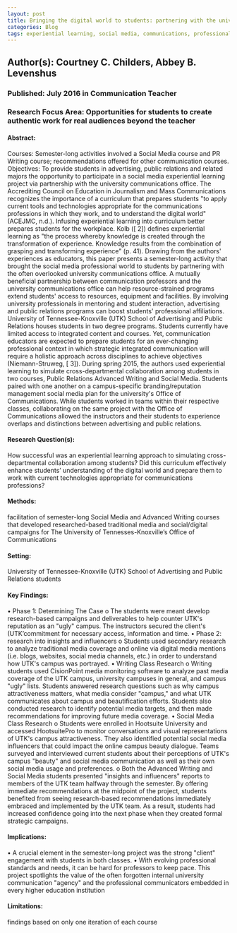 ```yaml
---
layout: post
title: Bringing the digital world to students: partnering with the university communications office to provide social media experiential learning projects
categories: Blog
tags: experiential learning, social media, communications, professional world, mentoring, university
---
```


## Author(s): Courtney C. Childers, Abbey B. Levenshus

### Published: July 2016 in Communication Teacher

### Research Focus Area: Opportunities for students to create authentic work for real audiences beyond the teacher

#### Abstract:
Courses: Semester-long activities involved a Social Media course and PR Writing course; recommendations offered for other communication courses. Objectives: To provide students in advertising, public relations and related majors the opportunity to participate in a social media experiential learning project via partnership with the university communications office.  The Accrediting Council on Education in Journalism and Mass Communications recognizes the importance of a curriculum that prepares students "to apply current tools and technologies appropriate for the communications professions in which they work, and to understand the digital world" (ACEJMC, n.d.). Infusing experiential learning into curriculum better prepares students for the workplace. Kolb ([ 2]) defines experiential learning as "the process whereby knowledge is created through the transformation of experience. Knowledge results from the combination of grasping and transforming experience" (p. 41).  Drawing from the authors' experiences as educators, this paper presents a semester-long activity that brought the social media professional world to students by partnering with the often overlooked university communications office. A mutually beneficial partnership between communication professors and the university communications office can help resource-strained programs extend students' access to resources, equipment and facilities. By involving university professionals in mentoring and student interaction, advertising and public relations programs can boost students' professional affiliations.  University of Tennessee-Knoxville (UTK) School of Advertising and Public Relations houses students in two degree programs. Students currently have limited access to integrated content and courses. Yet, communication educators are expected to prepare students for an ever-changing professional context in which strategic integrated communication will require a holistic approach across disciplines to achieve objectives (Niemann-Struweg, [ 3]).  During spring 2015, the authors used experiential learning to simulate cross-departmental collaboration among students in two courses, Public Relations Advanced Writing and Social Media. Students paired with one another on a campus-specific branding/reputation management social media plan for the university's Office of Communications. While students worked in teams within their respective classes, collaborating on the same project with the Office of Communications allowed the instructors and their students to experience overlaps and distinctions between advertising and public relations.


#### Research Question(s):
How successful was an experiential learning approach to simulating cross-departmental collaboration among students? Did this curriculum effectively enhance students’ understanding of the digital world and prepare them to work with current technologies appropriate for communications professions? 


#### Methods:
facilitation of semester-long Social Media and Advanced Writing courses that developed researched-based traditional media and social/digital campaigns for The University of Tennesses-Knoxville’s Office of Communications


#### Setting:
University of Tennessee-Knoxville (UTK) School of Advertising and Public Relations students 


#### Key Findings:
• Phase 1: Determining The Case o The students were meant develop research-based campaigns and deliverables to help counter UTK's reputation as an "ugly" campus. The instructors secured the client's (UTK’commitment for necessary access, information and time. • Phase 2: research into insights and influencers o Students used secondary research to analyze traditional media coverage and online via digital media mentions (i.e. blogs, websites, social media channels, etc.) in order to understand how UTK's campus was portrayed. • Writing Class Research o Writing students used CisionPoint media monitoring software to analyze past media coverage of the UTK campus, university campuses in general, and campus "ugly" lists. Students answered research questions such as why campus attractiveness matters, what media consider "campus," and what UTK communicates about campus and beautification efforts. Students also conducted research to identify potential media targets, and then made recommendations for improving future media coverage. • Social Media Class Research o Students were enrolled in Hootsuite University and accessed HootsuitePro to monitor conversations and visual representations of UTK's campus attractiveness. They also identified potential social media influencers that could impact the online campus beauty dialogue. Teams surveyed and interviewed current students about their perceptions of UTK's campus "beauty" and social media communication as well as their own social media usage and preferences. o Both the Advanced Writing and Social Media students presented "insights and influencers" reports to members of the UTK team halfway through the semester. By offering immediate recommendations at the midpoint of the project, students benefited from seeing research-based recommendations immediately embraced and implemented by the UTK team. As a result, students had increased confidence going into the next phase when they created formal strategic campaigns. 


#### Implications:
• A crucial element in the semester-long project was the strong "client" engagement with students in both classes.  • With evolving professional standards and needs, it can be hard for professors to keep pace. This project spotlights the value of the often forgotten internal university communication "agency" and the professional communicators embedded in every higher education institution 


#### Limitations:
findings based on only one iteration of each course


